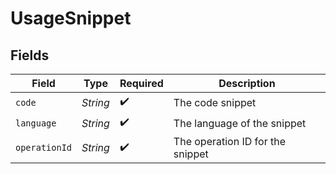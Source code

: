 # UsageSnippet


## Fields

| Field                            | Type                             | Required                         | Description                      |
| -------------------------------- | -------------------------------- | -------------------------------- | -------------------------------- |
| `code`                           | *String*                         | :heavy_check_mark:               | The code snippet                 |
| `language`                       | *String*                         | :heavy_check_mark:               | The language of the snippet      |
| `operationId`                    | *String*                         | :heavy_check_mark:               | The operation ID for the snippet |